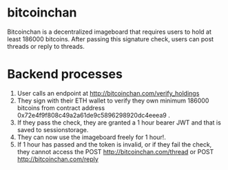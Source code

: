 # bitcoinchan

Bitcoinchan is a decentralized imageboard that requires users to hold at least 186000 bitcoins. After passing this signature check, users can post threads or reply to threads.

# Backend processes

1. User calls an endpoint at http://bitcoinchan.com/verify_holdings
2. They sign with their ETH wallet to verify they own minimum 186000 bitcoins from contract address 0x72e4f9f808c49a2a61de9c5896298920dc4eeea9 .
3. If they pass the check, they are granted a 1 hour bearer JWT and that is saved to sessionstorage.
4. They can now use the imageboard freely for 1 hour!.
5. If 1 hour has passed and the token is invalid, or if they fail the check, they cannot access the POST http://bitcoinchan.com/thread or POST http://bitcoinchan.com/reply
